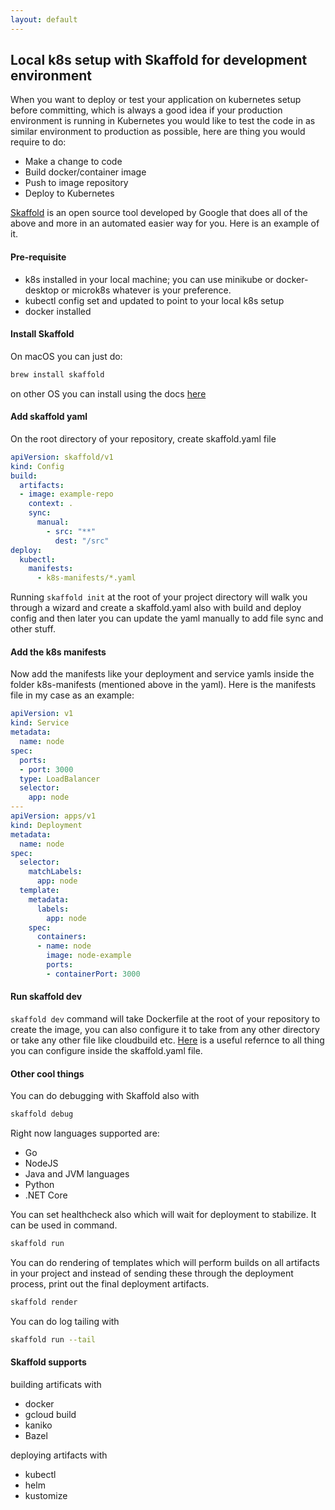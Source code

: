 ```yaml
---
layout: default
---
```


## Local k8s setup with Skaffold for development environment

When you want to deploy or test your application on kubernetes setup before committing, which is always a good idea if your production environment is running in Kubernetes you would like to test the code in as similar environment to production as possible, here are thing you would require to do:

* Make a change to code
* Build docker/container image
* Push to image repository
* Deploy to Kubernetes

[Skaffold](https://skaffold.dev/) is an open source tool developed by Google that does all of the above and more in an automated easier way for you. Here is an example of it.

#### Pre-requisite
* k8s installed in your local machine; you can use minikube or docker-desktop or microk8s whatever is your preference.
* kubectl config set and updated to point to your local k8s setup
* docker installed

#### Install Skaffold
On macOS you can just do:

```bash
brew install skaffold
```
on other OS you can install using the docs [here](https://skaffold.dev/docs/install/)

#### Add skaffold yaml
On the root directory of your repository, create skaffold.yaml file

```yaml
apiVersion: skaffold/v1
kind: Config
build:
  artifacts:
  - image: example-repo
    context: .
    sync:
      manual:
        - src: "**"
          dest: "/src"
deploy:
  kubectl:
    manifests:
      - k8s-manifests/*.yaml
```

Running  `skaffold init`  at the root of your project directory will walk you through a wizard and create a skaffold.yaml also with build and deploy config and then later you can update the yaml manually to add file sync and other stuff.

#### Add the k8s manifests
Now add the manifests like your deployment and service yamls inside the folder k8s-manifests (mentioned above in the yaml).
Here is the manifests file in my case as an example:

```yaml
apiVersion: v1
kind: Service
metadata:
  name: node
spec:
  ports:
  - port: 3000
  type: LoadBalancer
  selector:
    app: node
---
apiVersion: apps/v1
kind: Deployment
metadata:
  name: node
spec:
  selector:
    matchLabels:
      app: node
  template:
    metadata:
      labels:
        app: node
    spec:
      containers:
      - name: node
        image: node-example
        ports:
        - containerPort: 3000
```

#### Run skaffold dev

`skaffold dev` command will take Dockerfile at the root of your repository to create the image, you can also configure it to take from any other directory or take any other file like cloudbuild etc. [Here](https://skaffold.dev/docs/references/yaml/) is a useful refernce to all thing you can configure inside the skaffold.yaml file.


#### Other cool things

You can do debugging with Skaffold also with
``` bash
skaffold debug
```
Right now languages supported are:
* Go
* NodeJS
* Java and JVM languages
* Python
* .NET Core

You can set healthcheck also which will wait for deployment to stabilize. It can be used in command.
```bash
skaffold run
```

You can do rendering of templates which will perform builds on all artifacts in your project and instead of sending these through the deployment process, print out the final deployment artifacts.
```bash
skaffold render
```


You can do log tailing with
```bash
skaffold run --tail
```

#### Skaffold supports

building artificats with
* docker
* gcloud build
* kaniko
* Bazel

deploying artifacts with
* kubectl
* helm
* kustomize